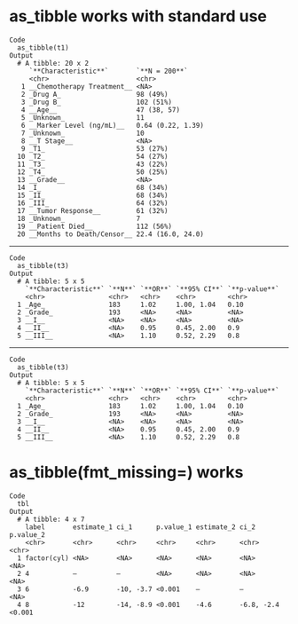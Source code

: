 # as_tibble works with standard use

    Code
      as_tibble(t1)
    Output
      # A tibble: 20 x 2
         `**Characteristic**`       `**N = 200**`    
         <chr>                      <chr>            
       1 __Chemotherapy Treatment__ <NA>             
       2 _Drug A_                   98 (49%)         
       3 _Drug B_                   102 (51%)        
       4 __Age__                    47 (38, 57)      
       5 _Unknown_                  11               
       6 __Marker Level (ng/mL)__   0.64 (0.22, 1.39)
       7 _Unknown_                  10               
       8 __T Stage__                <NA>             
       9 _T1_                       53 (27%)         
      10 _T2_                       54 (27%)         
      11 _T3_                       43 (22%)         
      12 _T4_                       50 (25%)         
      13 __Grade__                  <NA>             
      14 _I_                        68 (34%)         
      15 _II_                       68 (34%)         
      16 _III_                      64 (32%)         
      17 __Tumor Response__         61 (32%)         
      18 _Unknown_                  7                
      19 __Patient Died__           112 (56%)        
      20 __Months to Death/Censor__ 22.4 (16.0, 24.0)

---

    Code
      as_tibble(t3)
    Output
      # A tibble: 5 x 5
        `**Characteristic**` `**N**` `**OR**` `**95% CI**` `**p-value**`
        <chr>                <chr>   <chr>    <chr>        <chr>        
      1 _Age_                183     1.02     1.00, 1.04   0.10         
      2 _Grade_              193     <NA>     <NA>         <NA>         
      3 __I__                <NA>    <NA>     <NA>         <NA>         
      4 __II__               <NA>    0.95     0.45, 2.00   0.9          
      5 __III__              <NA>    1.10     0.52, 2.29   0.8          

---

    Code
      as_tibble(t3)
    Output
      # A tibble: 5 x 5
        `**Characteristic**` `**N**` `**OR**` `**95% CI**` `**p-value**`
        <chr>                <chr>   <chr>    <chr>        <chr>        
      1 _Age_                183     1.02     1.00, 1.04   0.10         
      2 _Grade_              193     <NA>     <NA>         <NA>         
      3 __I__                <NA>    <NA>     <NA>         <NA>         
      4 __II__               <NA>    0.95     0.45, 2.00   0.9          
      5 __III__              <NA>    1.10     0.52, 2.29   0.8          

# as_tibble(fmt_missing=) works

    Code
      tbl
    Output
      # A tibble: 4 x 7
        label       estimate_1 ci_1      p.value_1 estimate_2 ci_2       p.value_2
        <chr>       <chr>      <chr>     <chr>     <chr>      <chr>      <chr>    
      1 factor(cyl) <NA>       <NA>      <NA>      <NA>       <NA>       <NA>     
      2 4           —          —         <NA>      <NA>       <NA>       <NA>     
      3 6           -6.9       -10, -3.7 <0.001    —          —          <NA>     
      4 8           -12        -14, -8.9 <0.001    -4.6       -6.8, -2.4 <0.001   

